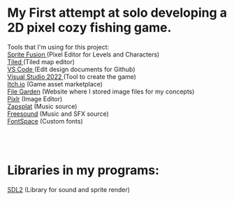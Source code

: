 <h1>My First attempt at solo developing a 2D pixel cozy fishing game.</h1>

Tools that I'm using for this project:
<br>
<a href = "https://www.spritefusion.com/editor" > Sprite Fusion </a> (Pixel Editor for Levels and Characters)
<br>
<a href = "https://thorbjorn.itch.io/tiled"> Tiled </a> (Tiled map editor)
<br>
<a href = "https://code.visualstudio.com/" > VS Code </a> (Edit design documents for Github)
<br>
<a href = "https://visualstudio.microsoft.com/vs/"> Visual Studio 2022 </a> (Tool to create the game)
<br>
<a href = "https://itch.io/"> Itch.io</a> (Game asset marketplace)
<br>
<a href = "https://filegarden.com/">File Garden</a> (Website where I stored image files for my concepts)
<br>
<a href = "https://pixlr.com/">Pixlr</a> (Image Editor)
<br>
<a href = "https://www.zapsplat.com/">Zapsplat</a> (Music source)
<br>
<a href = "https://freesound.org/">Freesound</a> (Music and SFX source)
<br>
<a href = "https://www.fontspace.com/">FontSpace</a> (Custom fonts)
<br>


<br>
<br>
 <h1>Libraries in my programs:</h1>
 <p>
<a href = "https://www.libsdl.org/"> SDL2</a> (Library for sound and sprite render)
 </p>
